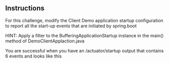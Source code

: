 ## Instructions

For this challenge, modify the Client Demo application startup configuration to report all the start-up events that are initiated by spring.boot

HINT: Apply a filter to the BufferingApplicationStartup instance in the main() method of DemoClientApplaction.java

You are successful when you have an /actuator/startup output that contains 6 events and looks like this




